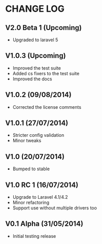CHANGE LOG
==========


## V2.0 Beta 1 (Upcoming)

* Upgraded to laravel 5


## V1.0.3 (Upcoming)

* Improved the test suite
* Added cs fixers to the test suite
* Improved the docs


## V1.0.2 (09/08/2014)

* Corrected the license comments


## V1.0.1 (27/07/2014)

* Stricter config validation
* Minor tweaks


## V1.0 (20/07/2014)

* Bumped to stable


## V1.0 RC 1 (16/07/2014)

* Upgrade to Laravel 4.1/4.2
* Minor refactoring
* Support use without multiple drivers too


## V0.1 Alpha (31/05/2014)

* Initial testing release
